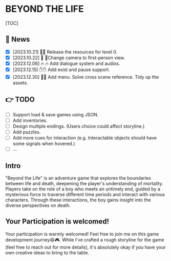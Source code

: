 # BEYOND THE LIFE

[TOC]

## 🎉 News 

- [x] [2023.10.21] 🚀🚀 Release the resources for level 0.
- [x] [2023.10.22] 🔨 🧩Change camera to first-person view.
- [x] [2023.12.06] :fire: :fire: Add dialogue system and audios.
- [x] [2023.12.15] :hand::hand: Add exist and pause support.
- [x] [2023.12.30] :raised_hands::raised_hands: Add menu. Solve cross scene reference. Tidy up the assets.

## 👉 TODO 
- [ ] Support load & save games using JSON.
- [ ] Add inventories.
- [ ] Design multiple endings. (Users choice could affect storyline.) 
- [ ] Add puzzles.
- [ ] Add more cues for interaction (e.g. Interactable objects should have some signals when hovered.)
- [ ] ...

## Intro

"Beyond the Life" is an adventure game that explores the boundaries between life and death, deepening the player's understanding of mortality. Players take on the role of a boy who meets an untimely end, guided by a mysterious force to traverse different time periods and interact with various characters. Through these interactions, the boy gains insight into the diverse perspectives on death.

## Your Participation is welcomed!

Your participation is warmly welcomed! Feel free to join me on this game development journey😄🎮. While I've crafted a rough storyline for the game (feel free to reach out for more details), it's absolutely okay if you have your own creative ideas to bring to the table.

